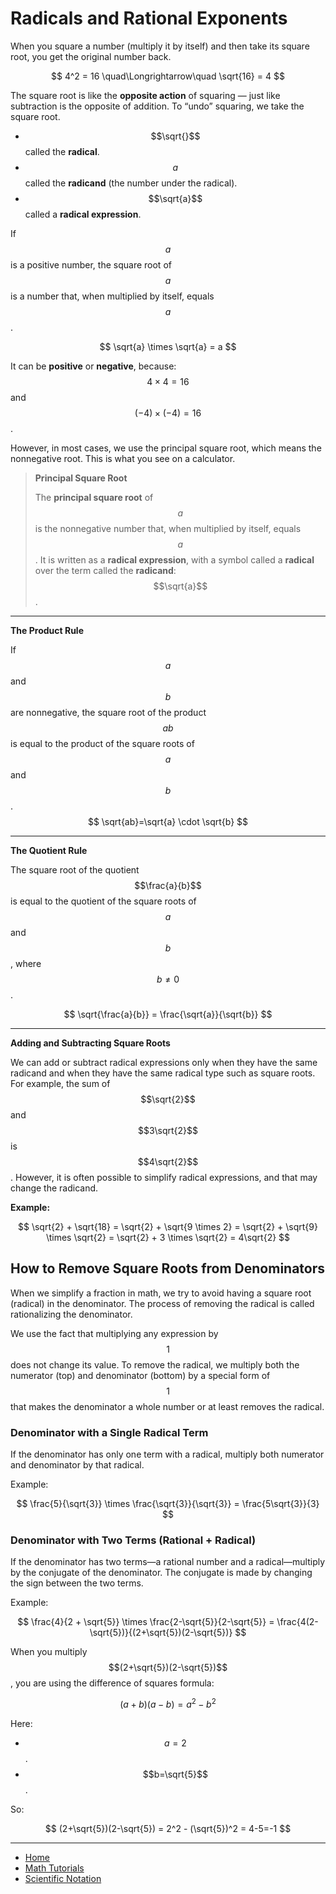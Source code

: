 # Radicals and Rational Exponents

When you square a number (multiply it by itself) and then take its square root, you get the original number back.

$$
4^2 = 16 \quad\Longrightarrow\quad \sqrt{16} = 4
$$

The square root is like the **opposite action** of squaring — just like subtraction is the opposite of addition. To “undo” squaring, we take the square root.

- $$\sqrt{}$$ called the **radical**.
- $$a$$ called the **radicand** (the number under the radical).
- $$\sqrt{a}$$ called a **radical expression**.


If $$a$$ is a positive number, the square root of $$a$$ is a number that, when multiplied by itself, equals $$a$$.

$$
\sqrt{a} \times \sqrt{a} = a
$$        

It can be **positive** or **negative**, because: $$4 \times 4 = 16$$ and $$(-4) \times (-4) = 16$$.

However, in most cases, we use the principal square root, which means the nonnegative root. This is what you see on a calculator.

> **Principal Square Root**
>
> The **principal square root** of $$a$$ is the nonnegative number that, when multiplied by itself, equals $$a$$. It is written as a
> **radical expression**, with a symbol called a **radical** over the term called the **radicand**: $$\sqrt{a}$$.

---

**The Product Rule**

If $$a$$ and $$b$$ are nonnegative, the square root of the product $$ab$$ is equal to the product of the square roots of $$a$$ and $$b$$.
$$
\sqrt{ab}=\sqrt{a} \cdot \sqrt{b}
$$

---

**The Quotient Rule**

The square root of the quotient $$\frac{a}{b}$$ is equal to the quotient of the square roots of $$a$$ and $$b$$, where $$b\neq 0$$.

$$
\sqrt{\frac{a}{b}} = \frac{\sqrt{a}}{\sqrt{b}}
$$

---

**Adding and Subtracting Square Roots**

We can add or subtract radical expressions only when they have the same radicand and when they have the same radical
type such as square roots. For example, the sum of $$\sqrt{2}$$ and $$3\sqrt{2}$$ is $$4\sqrt{2}$$. However, it is often possible 
to simplify radical expressions, and that may change the radicand.

**Example:**

$$
\sqrt{2} + \sqrt{18} = \sqrt{2} + \sqrt{9 \times 2} = \sqrt{2} + \sqrt{9} \times \sqrt{2} = \sqrt{2} + 3 \times \sqrt{2} = 4\sqrt{2}
$$


## How to Remove Square Roots from Denominators

When we simplify a fraction in math, we try to avoid having a square root (radical) in the denominator. 
The process of removing the radical is called rationalizing the denominator.

We use the fact that multiplying any expression by $$1$$ does not change its value. 
To remove the radical, we multiply both the numerator (top) and denominator (bottom) by a special form of $$1$$ that makes the denominator a whole number or at least removes the radical.

### Denominator with a Single Radical Term

If the denominator has only one term with a radical, multiply both numerator and denominator by that radical.

Example:

$$
\frac{5}{\sqrt{3}} \times \frac{\sqrt{3}}{\sqrt{3}} = \frac{5\sqrt{3}}{3}
$$

### Denominator with Two Terms (Rational + Radical)

If the denominator has two terms—a rational number and a radical—multiply by the conjugate of the denominator. 
The conjugate is made by changing the sign between the two terms.

Example:

$$
\frac{4}{2 + \sqrt{5}} \times \frac{2-\sqrt{5}}{2-\sqrt{5}} = \frac{4(2-\sqrt{5})}{(2+\sqrt{5})(2-\sqrt{5})}
$$

When you multiply $$(2+\sqrt{5})(2-\sqrt{5})$$ , you are using the difference of squares formula:

$$
(a+b)(a-b)=a^2-b^2
$$

Here: 
- $$a = 2$$.
- $$b=\sqrt{5}$$.

So:

$$
(2+\sqrt{5})(2-\sqrt{5}) = 2^2 - (\sqrt{5})^2 = 4-5=-1
$$


---

- [Home](./../../../README.md)
- [Math Tutorials](./../../tutorials.md)
- [Scientific Notation](./3_Scientific_Notation.md)
